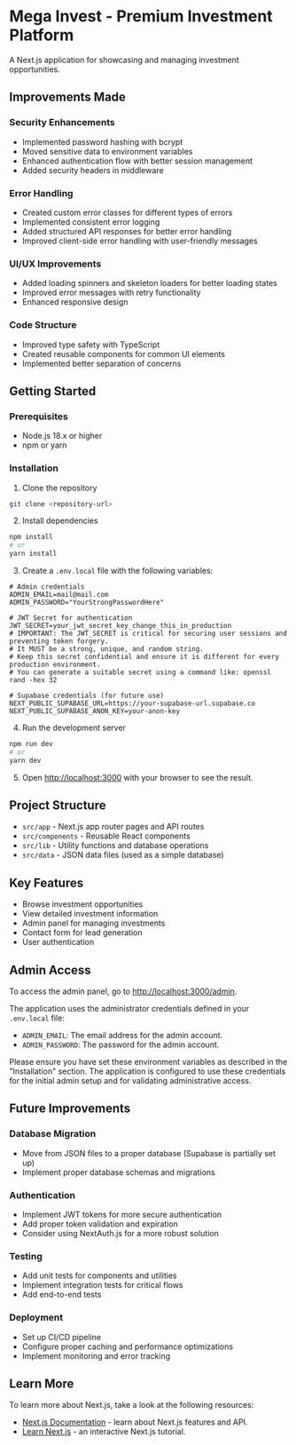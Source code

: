 # Mega Invest - Premium Investment Platform

A Next.js application for showcasing and managing investment opportunities.

## Improvements Made

### Security Enhancements
- Implemented password hashing with bcrypt
- Moved sensitive data to environment variables
- Enhanced authentication flow with better session management
- Added security headers in middleware

### Error Handling
- Created custom error classes for different types of errors
- Implemented consistent error logging
- Added structured API responses for better error handling
- Improved client-side error handling with user-friendly messages

### UI/UX Improvements
- Added loading spinners and skeleton loaders for better loading states
- Improved error messages with retry functionality
- Enhanced responsive design

### Code Structure
- Improved type safety with TypeScript
- Created reusable components for common UI elements
- Implemented better separation of concerns

## Getting Started

### Prerequisites
- Node.js 18.x or higher
- npm or yarn

### Installation

1. Clone the repository
```bash
git clone <repository-url>
```

2. Install dependencies
```bash
npm install
# or
yarn install
```

3. Create a `.env.local` file with the following variables:
```
# Admin credentials
ADMIN_EMAIL=mail@mail.com
ADMIN_PASSWORD="YourStrongPasswordHere"

# JWT Secret for authentication
JWT_SECRET=your_jwt_secret_key_change_this_in_production
# IMPORTANT: The JWT_SECRET is critical for securing user sessions and preventing token forgery.
# It MUST be a strong, unique, and random string. 
# Keep this secret confidential and ensure it is different for every production environment.
# You can generate a suitable secret using a command like: openssl rand -hex 32

# Supabase credentials (for future use)
NEXT_PUBLIC_SUPABASE_URL=https://your-supabase-url.supabase.co
NEXT_PUBLIC_SUPABASE_ANON_KEY=your-anon-key
```

4. Run the development server
```bash
npm run dev
# or
yarn dev
```

5. Open [http://localhost:3000](http://localhost:3000) with your browser to see the result.

## Project Structure

- `src/app` - Next.js app router pages and API routes
- `src/components` - Reusable React components
- `src/lib` - Utility functions and database operations
- `src/data` - JSON data files (used as a simple database)

## Key Features

- Browse investment opportunities
- View detailed investment information
- Admin panel for managing investments
- Contact form for lead generation
- User authentication

## Admin Access

To access the admin panel, go to [http://localhost:3000/admin](http://localhost:3000/admin).

The application uses the administrator credentials defined in your `.env.local` file:
- `ADMIN_EMAIL`: The email address for the admin account.
- `ADMIN_PASSWORD`: The password for the admin account.

Please ensure you have set these environment variables as described in the "Installation" section. The application is configured to use these credentials for the initial admin setup and for validating administrative access.

## Future Improvements

### Database Migration
- Move from JSON files to a proper database (Supabase is partially set up)
- Implement proper database schemas and migrations

### Authentication
- Implement JWT tokens for more secure authentication
- Add proper token validation and expiration
- Consider using NextAuth.js for a more robust solution

### Testing
- Add unit tests for components and utilities
- Implement integration tests for critical flows
- Add end-to-end tests

### Deployment
- Set up CI/CD pipeline
- Configure proper caching and performance optimizations
- Implement monitoring and error tracking

## Learn More

To learn more about Next.js, take a look at the following resources:

- [Next.js Documentation](https://nextjs.org/docs) - learn about Next.js features and API.
- [Learn Next.js](https://nextjs.org/learn) - an interactive Next.js tutorial.
